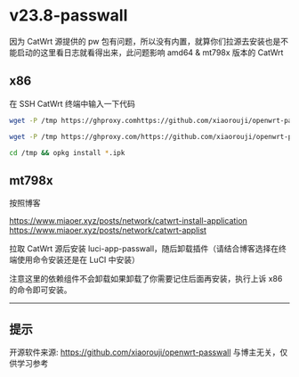 # v23.8-passwall

因为 CatWrt 源提供的 pw 包有问题，所以没有内置，就算你们拉源去安装也是不能启动的这里看日志就看得出来，此问题影响 amd64 & mt798x 版本的 CatWrt


## x86

在 SSH CatWrt 终端中输入一下代码

```bash
wget -P /tmp https://ghproxy.comhttps://github.com/xiaorouji/openwrt-passwall/releases/download/4.71-2/luci-i18n-passwall-zh-cn_git-23.289.45328-a953315_all.ipk

wget -P /tmp https://ghproxy.com/https://github.com/xiaorouji/openwrt-passwall/releases/download/4.71-2/luci-app-passwall_4.71-2_all.ipk

cd /tmp && opkg install *.ipk
```

## mt798x

按照博客

https://www.miaoer.xyz/posts/network/catwrt-install-application
https://www.miaoer.xyz/posts/network/catwrt-applist

拉取 CatWrt 源后安装 luci-app-passwall，随后卸载插件（请结合博客选择在终端使用命令安装还是在 LuCI 中安装）

注意这里的依赖组件不会卸载如果卸载了你需要记住后面再安装，执行上诉 x86 的命令即可安装。

---

## 提示

开源软件来源: https://github.com/xiaorouji/openwrt-passwall 与博主无关，仅供学习参考
